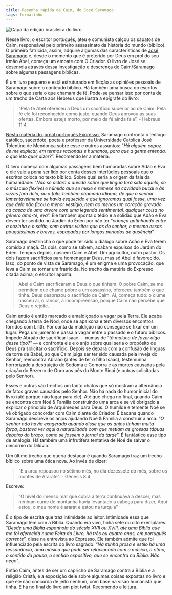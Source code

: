 ```yaml
---
title: Resenha rápida de Caim, do José Saramago
tags: formatinho
---
```


![Capa da edição brasileira do livro]({{site.baseurl}}/https://miro.medium.com/max/333/1*qyxEEAM45Cge5B3sB-gcqg.jpeg)

Nesse livro, o escritor português, ateu e comunista calçou os sapatos de Caim, responsável pelo primeiro assassinato da história do mundo (bíblico). O primeiro fatricida, assim, adquire algumas das características de [José Saramago](https://pt.wikipedia.org/wiki/Jos%C3%A9_Saramago) e, desde o momento que é preterido por Deus em prol do seu irmão Abel, começa um embate com O Criador. O livro de José se desenrola através dessa investigação e descrença de Caim/Saramago sobre algumas passagens bíblicas.

É um livro pequeno e está estruturado em ficção as opiniões pessoais de Saramago sobre o conteúdo bíblico. Há também uma busca do escritos sobre o que seria o que chamam de fé. Pode-se pensar isso por conta de um trecho de Carta aos Hebreus que ilustra a epígrafe do livro:

> “Pela fé Abel ofereceu a Deus um sacrifício superior ao de Caim. Pela fé ele foi reconhecido como justo, quando Deus aprovou as suas ofertas. Embora esteja morto, por meio da fé ainda fala”. - Hebreus 11:4

[Nesta matéria do jornal português Expresso](https://expresso.pt/actualidade/jose-saramago-o-que-me-vale-caro-tolentino-e-que-ja-nao-ha-fogueiras-em-sao-domingos=f543404), Saramago confronta o teólogo católico, sacerdote, poeta e professor da Universidade Católica José Tolentino de Mendonça sobre esse e outros assuntos: “_Há alguém capaz de me explicar, em termos racionais e humanos, para que a gente entenda, o que isto quer dizer?_”. Recomendo ler a matéria.

O livro começa com algumas passagens bem humoradas sobre Adão e Eva e ele vale a pena ser lido por conta desses interlúdios pessoais que o escritor coloca no texto bíblico. Sobre qual seria a origem da fala da humanidade: “_Não se aclara a dúvida sobre que língua terá sido aquela, se o músculo flexível e húmido que se mexe e remexe na cavidade bucal e às vezes fora dela, ou a fala, também chamada idioma, de que o senhor lamentavelmente se havia esquecido e que ignoramos qual fosse, uma vez que dela não ficou o menor vestígio, nem ao menos um coração gravado na casca de uma árvore com uma legenda sentimental, qualquer coisa no género amo-te, eva_”. Ele também aponta o tédio e a solidão que Adão e Eva devem ter sentido no Jardim do Éden por não ter “_criança gatinhando entre a cozinha e o salão, sem outras visitas que as do senhor, e mesmo essas pouquíssimas e breves, espaçadas por longos períodos de ausência_”.

Saramago destrincha o que pode ter sido o diálogo sobre Adão e Eva terem comido a maçã. Os dois, como se sabem, acabam expulsos do Jardim do Eden. Tempos depois, nascem Caim e Abel. Um agricultor, outro pastor. Os dois fazem sacrifícios para homenagear Deus, mas só Abel é favorecido. Isso, do ponto de vista de Saramago, é um enigma e uma provocação, que leva a Caim se tornar um fratricida. No trecho da matéria do Expresso citada acima, o escritor aponta:

> Abel e Caim sacrificaram a Deus o que tinham. O pobre Caim, se me permitem que chame pobre a um assassino, ofereceu também o que tinha. Deus desprezou o sacrifício de Caim. Aí, começa tudo: o ciúme nasceu aí, o rancor, a incompreensão, porque Caim não percebe que Deus o rejeite.

Caim então é então marcado e amaldiçoado a vagar pela Terra. Ele acaba chegando à terra de Nod, onde se apaixona e tem diversos encontros tórridos com Lilith. Por conta da maldição não consegue se fixar em um lugar. Pega um jumento e passa a vagar entre o passado e o futuro bíblicos. Impede Abraão de sacrificar Isaac — numas de “_tá maluco de fazer algo desse tipo?_” — e confronta ele e o anjo sobre qual seria o propósito de Deus pra solicitar o sacrifício. Depois se depara com a confusão de línguas da torre de Babel, ao que Caim julga ser ter sido causada pela inveja do Senhor, reencontra Abraão (antes de ter o filho Isaac), testemunha horrorizado a destruição de Sodoma e Gomorra e as mortes causadas pela criação do Bezerro de Ouro aos pés do Monte Sinai (e outras solicitadas pelo Senhor).

Esses e outras são trechos um tanto chatos que só mostram a alternância de fatos graves causados pelo Senhor. Não há nada do humor inicial do livro (até porque não lugar para ele). Até que chega no final, quando Caim se encontra com Noé & Família construindo uma arca e se vê obrigado a explicar o princípio de Arquimedes para Deus. O humilde e temente Noé se vê obrigado concordar com Caim diante do Criador. É bacana quando Saramago descreve os anjos ajudando Noé & Família a construir a arca: “_O senhor não havia exagerado quando disse que os anjos tinham muita força, bastava ver aqui a naturalidade com que metiam as grossas tábuas debaixo do braço, como se fossem o jornal da tarde_”. É fantástico esse tipo de analogia. Há também uma infrutífera tentativa de Noé de salvar o unicórnio do Dilúvio.

Um último trecho que queria destacar é quando Saramago traz um trecho bíblico sobre uma ótica nova. Ao invés de dizer:

> “E a arca repousou no sétimo mês, no dia dezessete do mês, sobre os montes de Ararate”. - Gênesis 8:4

Escreve:

> “O nível do imenso mar que cobra a terra continuava a descer, mas nenhum cume de montanha havia levantado a cabeça para dizer, Aqui estou, o meu nome é ararat e estou na turquia”

É o tipo de escrita que traz intimidade ao leitor. Intimidade essa que Saramago tem com a Bíblia. Quando era vivo, tinha sete ou oito exemplares. “_Desde uma Bíblia espanhola do século XVII ou XVIII, até uma Bíblia que me foi oferecida numa Feira do Livro, há três ou quatro anos, em português corrente_”, disse na entrevista ao Expresso. Ele também admite que foi influenciado pela escrita do livro sagrado. “_Na minha prosa e estilo há uma ressonância, uma música que pode ser relacionado com a música, o ritmo, o sentido da pausa, o sentido expositivo, que se encontra na Bíblia. Não nego_”.

Então Caim, antes de ser um capricho de Saramago contra a Bíblia e a religião Cristã, é a exposição dele sobre algumas coisas expostas no livro e que ele não concorda de jeito nenhum, com base na visão humanista que tinha. E há no final do livro um plot twist. Recomendo a leitura.
